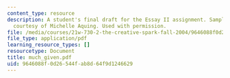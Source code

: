 ```yaml
---
content_type: resource
description: A student's final draft for the Essay II assignment. Sample student essay
  courtesy of Michelle Aquing. Used with permission.
file: /media/courses/21w-730-2-the-creative-spark-fall-2004/9646088f0d26544fab8d64f9d1246629_much_given.pdf
file_type: application/pdf
learning_resource_types: []
resourcetype: Document
title: much_given.pdf
uid: 9646088f-0d26-544f-ab8d-64f9d1246629
---
```

